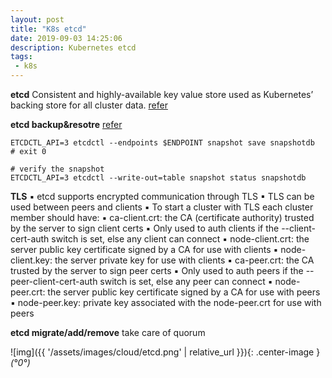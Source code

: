 ```yaml
---
layout: post
title: "K8s etcd"
date: 2019-09-03 14:25:06
description: Kubernetes etcd
tags:
 - k8s
---
```


**etcd**
Consistent and highly-available key value store used as Kubernetes’ backing store for all cluster data.
[refer](https://medium.com/better-programming/a-closer-look-at-etcd-the-brain-of-a-kubernetes-cluster-788c8ea759a5)

**etcd backup&resotre**
[refer](https://kubernetes.io/docs/tasks/administer-cluster/configure-upgrade-etcd/#backing-up-an-etcd-cluster)
```
ETCDCTL_API=3 etcdctl --endpoints $ENDPOINT snapshot save snapshotdb
# exit 0

# verify the snapshot
ETCDCTL_API=3 etcdctl --write-out=table snapshot status snapshotdb
```

**TLS**
▪ etcd supports encrypted communication through TLS
▪ TLS can be used between peers and clients 
▪ To start a cluster with TLS each cluster member should have:
▪ ca-client.crt: the CA (certificate authority) trusted by the server to sign client certs
▪ Only used to auth clients if the --client-cert-auth switch is set, else any client can connect
▪ node-client.crt: the server public key certificate signed by a CA for use with clients
▪ node-client.key: the server private key for use with clients
▪ ca-peer.crt: the CA trusted by the server to sign peer certs
▪ Only used to auth peers if the --peer-client-cert-auth switch is set, else any peer can
connect
▪ node-peer.crt: the server public key certificate signed by a CA for use with peers
▪ node-peer.key: private key associated with the node-peer.crt for use with peers


**etcd migrate/add/remove**
take care of quorum

![img]({{ '/assets/images/cloud/etcd.png' | relative_url }}){: .center-image }*(°0°)*
